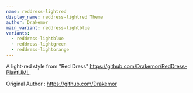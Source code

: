 ```yaml
---
name: reddress-lightred
display_name: reddress-lightred Theme
author: Drakemor
main_variant: reddress-lightblue
variants:
  - reddress-lightblue 
  - reddress-lightgreen
  - reddress-lightorange
---
```

A light-red style from "Red Dress" https://github.com/Drakemor/RedDress-PlantUML.

Original Author
: https://github.com/Drakemor
